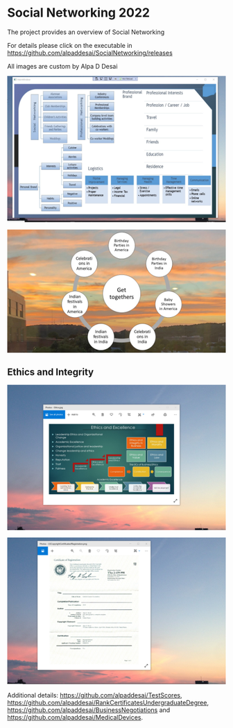 # Social Networking 2022

The project provides an overview of Social Networking 

For details please click on the executable in https://github.com/alpaddesai/SocialNetworking/releases

All images are custom by Alpa D Desai

![image](SocialNetworking.png)

![image](Parties.jpg)

## Ethics and Integrity
![image](EthicsandExcellence.png)

![image](USCopyrightCertificate.png)

Additional details: https://github.com/alpaddesai/TestScores, https://github.com/alpaddesai/RankCertificatesUndergraduateDegree,  https://github.com/alpaddesai/BusinessNegotiations and https://github.com/alpaddesai/MedicalDevices.
